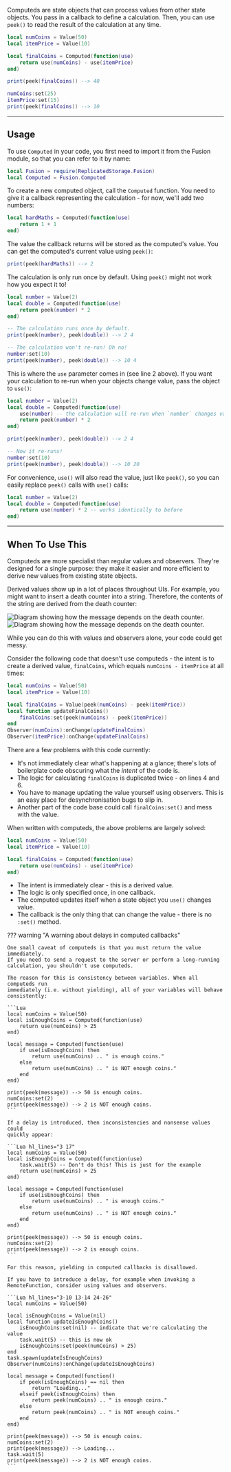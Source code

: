 Computeds are state objects that can process values from other state objects.
You pass in a callback to define a calculation. Then, you can use
`peek()` to read the result of the calculation at any time.

```Lua
local numCoins = Value(50)
local itemPrice = Value(10)

local finalCoins = Computed(function(use)
    return use(numCoins) - use(itemPrice)
end)

print(peek(finalCoins)) --> 40

numCoins:set(25)
itemPrice:set(15)
print(peek(finalCoins)) --> 10
```

-----

## Usage

To use `Computed` in your code, you first need to import it from the Fusion
module, so that you can refer to it by name:

```Lua linenums="1" hl_lines="2"
local Fusion = require(ReplicatedStorage.Fusion)
local Computed = Fusion.Computed
```

To create a new computed object, call the `Computed` function. You need to give
it a callback representing the calculation - for now, we'll add two numbers:

```Lua
local hardMaths = Computed(function(use)
    return 1 + 1
end)
```

The value the callback returns will be stored as the computed's value. You can
get the computed's current value using `peek()`:

```Lua
print(peek(hardMaths)) --> 2
```

The calculation is only run once by default. Using `peek()` might not work how
you expect it to!

```Lua
local number = Value(2)
local double = Computed(function(use)
    return peek(number) * 2
end)

-- The calculation runs once by default.
print(peek(number), peek(double)) --> 2 4

-- The calculation won't re-run! Oh no!
number:set(10)
print(peek(number), peek(double)) --> 10 4
```

This is where the `use` parameter comes in (see line 2 above). If you want your
calculation to re-run when your objects change value, pass the object to `use()`:

```Lua
local number = Value(2)
local double = Computed(function(use)
	use(number) -- the calculation will re-run when `number` changes value
    return peek(number) * 2
end)

print(peek(number), peek(double)) --> 2 4

-- Now it re-runs!
number:set(10)
print(peek(number), peek(double)) --> 10 20
```

For convenience, `use()` will also read the value, just like `peek()`, so you
can easily replace `peek()` calls with `use()` calls:

```Lua
local number = Value(2)
local double = Computed(function(use)
    return use(number) * 2 -- works identically to before
end)
```

-----

## When To Use This

Computeds are more specialist than regular values and observers. They're
designed for a single purpose: they make it easier and more efficient to derive
new values from existing state objects.

Derived values show up in a lot of places throughout UIs. For example, you might
want to insert a death counter into a string. Therefore, the contents of the
string are derived from the death counter:

![Diagram showing how the message depends on the death counter.](Derived-Value-Dark.svg#only-dark)
![Diagram showing how the message depends on the death counter.](Derived-Value-Light.svg#only-light)

While you can do this with values and observers alone, your code could get messy.

Consider the following code that doesn't use computeds - the intent is to create
a derived value, `finalCoins`, which equals `numCoins - itemPrice` at all times:

```Lua linenums="1"
local numCoins = Value(50)
local itemPrice = Value(10)

local finalCoins = Value(peek(numCoins) - peek(itemPrice))
local function updateFinalCoins()
    finalCoins:set(peek(numCoins) - peek(itemPrice))
end
Observer(numCoins):onChange(updateFinalCoins)
Observer(itemPrice):onChange(updateFinalCoins)
```

There are a few problems with this code currently:

- It's not immediately clear what's happening at a glance; there's lots of
boilerplate code obscuring what the *intent* of the code is.
- The logic for calculating `finalCoins` is duplicated twice - on lines 4 and 6.
- You have to manage updating the value yourself using observers. This is an
easy place for desynchronisation bugs to slip in.
- Another part of the code base could call `finalCoins:set()` and mess with the
value.

When written with computeds, the above problems are largely solved:

```Lua linenums="1"
local numCoins = Value(50)
local itemPrice = Value(10)

local finalCoins = Computed(function(use)
    return use(numCoins) - use(itemPrice)
end)
```

- The intent is immediately clear - this is a derived value.
- The logic is only specified once, in one callback.
- The computed updates itself when a state object you `use()` changes value.
- The callback is the only thing that can change the value - there is no `:set()`
method.

??? warning "A warning about delays in computed callbacks"

    One small caveat of computeds is that you must return the value immediately.
    If you need to send a request to the server or perform a long-running
    calculation, you shouldn't use computeds.

    The reason for this is consistency between variables. When all computeds run
    immediately (i.e. without yielding), all of your variables will behave
    consistently:

    ```Lua
    local numCoins = Value(50)
    local isEnoughCoins = Computed(function(use)
        return use(numCoins) > 25
    end)

    local message = Computed(function(use)
        if use(isEnoughCoins) then
            return use(numCoins) .. " is enough coins."
        else
            return use(numCoins) .. " is NOT enough coins."
        end
    end)

    print(peek(message)) --> 50 is enough coins.
    numCoins:set(2)
    print(peek(message)) --> 2 is NOT enough coins.
    ```

    If a delay is introduced, then inconsistencies and nonsense values could
    quickly appear:

    ```Lua hl_lines="3 17"
    local numCoins = Value(50)
    local isEnoughCoins = Computed(function(use)
        task.wait(5) -- Don't do this! This is just for the example
        return use(numCoins) > 25
    end)

    local message = Computed(function(use)
        if use(isEnoughCoins) then
            return use(numCoins) .. " is enough coins."
        else
            return use(numCoins) .. " is NOT enough coins."
        end
    end)

    print(peek(message)) --> 50 is enough coins.
    numCoins:set(2)
    print(peek(message)) --> 2 is enough coins.
    ```

    For this reason, yielding in computed callbacks is disallowed.

    If you have to introduce a delay, for example when invoking a
    RemoteFunction, consider using values and observers.

    ```Lua hl_lines="3-10 13-14 24-26"
    local numCoins = Value(50)

    local isEnoughCoins = Value(nil)
    local function updateIsEnoughCoins()
        isEnoughCoins:set(nil) -- indicate that we're calculating the value
        task.wait(5) -- this is now ok
        isEnoughCoins:set(peek(numCoins) > 25)
    end
    task.spawn(updateIsEnoughCoins)
    Observer(numCoins):onChange(updateIsEnoughCoins)

    local message = Computed(function()
        if peek(isEnoughCoins) == nil then
            return "Loading..."
        elseif peek(isEnoughCoins) then
            return peek(numCoins) .. " is enough coins."
        else
            return peek(numCoins) .. " is NOT enough coins."
        end
    end)

    print(peek(message)) --> 50 is enough coins.
    numCoins:set(2)
    print(peek(message)) --> Loading...
    task.wait(5)
    print(peek(message)) --> 2 is NOT enough coins.
    ```